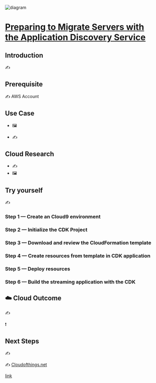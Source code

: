 ![diagram](img/002_diagram.jpg)

# [Preparing to Migrate Servers with the Application Discovery Service](https://cloudacademy.com/lab/preparing-server-migration-using-aws-application-discovery-service/?context_id=2654&context_resource=lp)

## Introduction

✍️ 

## Prerequisite

✍️ AWS Account

## Use Case

- 🖼️ 

- ✍️ 

## Cloud Research

- ✍️ 
- 🖼️ 

## Try yourself

✍️ 

### Step 1 — Create an Cloud9 environment



### Step 2 — Initialize the CDK Project



### Step 3 — Download and review the CloudFormation template



### Step 4 — Create resources from template in CDK application

### Step 5 — Deploy resources



### Step 6 — Build the streaming application with the CDK

## ☁️ Cloud Outcome

✍️ 

:exclamation:

## Next Steps

✍️ 

✍️ [Cloudofthings.net](https://cloudofthings.net/)

[link](link)
